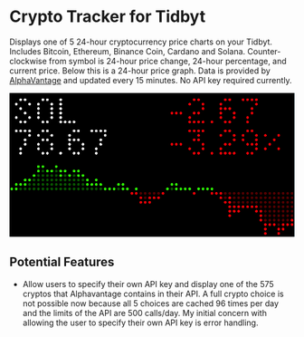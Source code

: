 # Crypto Tracker for Tidbyt

Displays one of 5 24-hour cryptocurrency price charts on your Tidbyt. Includes Bitcoin, Ethereum, Binance Coin, Cardano and Solana. Counter-clockwise from symbol is 24-hour price change, 24-hour percentage, and current price. Below this is a 24-hour price graph. Data is provided by [AlphaVantage](https://www.alphavantage.co/documentation/#crypto-intraday) and updated every 15 minutes. No API key required currently.

![Crypto Tracker for Tidbyt](screenshot.png)

## Potential Features

- Allow users to specify their own API key and display one of the 575 cryptos that Alphavantage contains in their API. A full crypto choice is not possible now because all 5 choices are cached 96 times per day and the limits of the API are 500 calls/day. My initial concern with allowing the user to specify their own API key is error handling.
